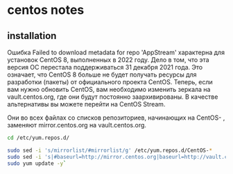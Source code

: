 # centos notes

## installation

Ошибка Failed to download metadata for repo 'AppStream' характерна для установок CentOS 8, выполненных в 2022 году. Дело в том, что эта версия ОС перестала поддерживаться 31 декабря 2021 года. Это означает, что CentOS 8 больше не будет получать ресурсы для разработки (пакеты) от официального проекта CentOS. Теперь, если вам нужно обновить CentOS, вам необходимо изменить зеркала на vault.centos.org, где они будут постоянно заархивированы. В качестве альтернативы вы можете перейти на CentOS Stream.

Они во всех файлах со списков репозиториев, начинающих на CentOS- , заменяют mirror.centos.org на vault.centos.org.

```bash
cd /etc/yum.repos.d/

sudo sed -i 's/mirrorlist/#mirrorlist/g' /etc/yum.repos.d/CentOS-*
sudo sed -i 's|#baseurl=http://mirror.centos.org|baseurl=http://vault.centos.org|g' /etc/yum.repos.d/CentOS-*
sudo yum update -y`
```


